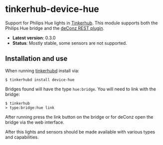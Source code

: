 # tinkerhub-device-hue

Support for Philips Hue lights in [Tinkerhub](https://github.com/tinkerhub/tinkerhub).
This module supports both the Philips Hue bridge and the [deConz REST plugin](https://github.com/dresden-elektronik/deconz-rest-plugin).

* **Latest version**: 0.3.0
* **Status**: Mostly stable, some sensors are not supported.

## Installation and use

When running [tinkerhubd](https://github.com/tinkerhub/tinkerhub-daemon) install
via:

```
$ tinkerhubd install device-hue
```

Bridges found will have the type `hue:bridge`. You will need to link with the
bridge:

```
$ tinkerhub
> type:bridge:hue link
```

After running press the link button on the bridge or for deConz open the
bridge via the web interface.

After this lights and sensors should be made available with various types and
capabilities.
